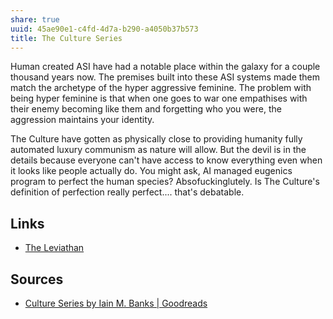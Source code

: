```yaml
---
share: true
uuid: 45ae90e1-c4fd-4d7a-b290-a4050b37b573
title: The Culture Series
---
```

Human created ASI have had a notable place within the galaxy for a couple thousand years now. The premises built into these ASI systems made them match the archetype of the hyper aggressive feminine. The problem with being hyper feminine is that when one goes to war one empathises with their enemy becoming like them and forgetting who you were, the aggression maintains your identity.

The Culture have gotten as physically close to providing humanity fully automated luxury communism as nature will allow. But the devil is in the details because everyone can't have access to know everything even when it looks like people actually do. You might ask, AI managed eugenics program to perfect the human species? Absofuckinglutely. Is The Culture's definition of perfection really perfect.... that's debatable. 

## Links

* [The Leviathan](/undefined)

## Sources

* [Culture Series by Iain M. Banks | Goodreads](https://www.goodreads.com/series/49118-culture)